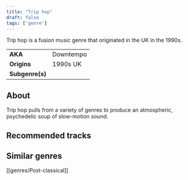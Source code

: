 ```yaml
---
title: "Trip hop"
draft: false
tags: ['genre']
---
```


Trip hop is a fusion music genre that originated in the UK in the 1990s.

|                  |                                  |
| ---------------- | -------------------------------- |
| **AKA**          | Downtempo                        |
| **Origins**      | 1990s UK                         |
| **Subgenre(s)**  |                                  |

## About
Trip hop pulls from a variety of genres to produce an atmospheric, psychedelic soup of slow-motion sound.

## Recommended tracks


## Similar genres
[[genres/Post-classical]]